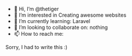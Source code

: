 - 👋 Hi, I’m @thetiger
- 👀 I’m interested in Creating awesome websites
- 🌱 I’m currently learning: Laravel
- 💞️ I’m looking to collaborate on: nothing
- 📫 How to reach me:

Sorry, I had to write this :)

<!---
thetiger/thetiger is a ✨ special ✨ repository because its `README.md` (this file) appears on your GitHub profile.
You can click the Preview link to take a look at your changes.
--->
